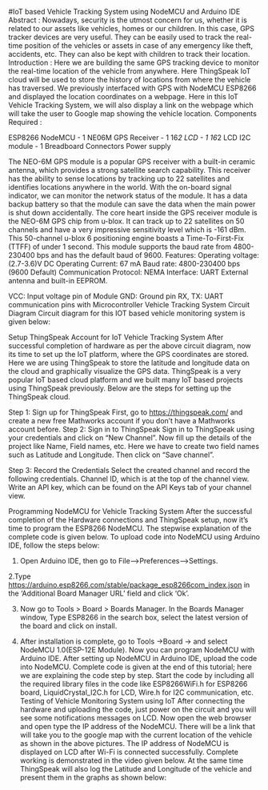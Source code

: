#IoT based Vehicle Tracking System using NodeMCU and Arduino IDE
Abstract :
Nowadays, security is the utmost concern for us, whether it is related to our assets like vehicles, homes or our children. In this case, GPS tracker devices are very useful. They can be easily used to track the real-time position of the vehicles or assets in case of any emergency like theft, accidents, etc. They can also be kept with children to track their location.
Introduction :
Here we are building the same GPS tracking device to monitor the real-time location of the vehicle from anywhere. Here ThingSpeak IoT cloud will be used to store the history of locations from where the vehicle has traversed. We previously interfaced with GPS with NodeMCU ESP8266 and displayed the location coordinates on a webpage. Here in this IoT Vehicle Tracking System, we will also display a link on the webpage which will take the user to Google map showing the vehicle location.
Components Required :

ESP8266 NodeMCU - 1
NE06M GPS Receiver - 1
16*2 LCD - 1
16*2 LCD I2C module - 1
Breadboard
Connectors
Power supply

 

The NEO-6M GPS module is a popular GPS receiver with a built-in ceramic antenna, which provides a strong satellite search capability. This receiver has the ability to sense locations by tracking up to 22 satellites and identifies locations anywhere in the world. With the on-board signal indicator, we can monitor the network status of the module. It has a data backup battery so that the module can save the data when the main power is shut down accidentally.
The core heart inside the GPS receiver module is the NEO-6M GPS chip from u-blox. It can track up to 22 satellites on 50 channels and have a very impressive sensitivity level which is -161 dBm. This 50-channel u-blox 6 positioning engine boasts a Time-To-First-Fix (TTFF) of under 1 second. This module supports the baud rate from 4800-230400 bps and has the default baud of 9600.
Features: 
Operating voltage: (2.7-3.6)V DC
Operating Current: 67 mA
Baud rate: 4800-230400 bps (9600 Default)
Communication Protocol: NEMA
Interface: UART
External antenna and built-in EEPROM.
 
VCC: Input voltage pin of Module
GND: Ground pin
RX, TX: UART communication pins with Microcontroller
Vehicle Tracking System Circuit Diagram
Circuit diagram for this IOT based vehicle monitoring system is given below:
 
Setup ThingSpeak Account for IoT Vehicle Tracking System
After successful completion of hardware as per the above circuit diagram, now its time to set up the IoT platform, where the GPS coordinates are stored. Here we are using ThingSpeak to store the latitude and longitude data on the cloud and graphically visualize the GPS data.
ThingSpeak is a very popular IoT based cloud platform and we built many IoT based projects using ThingSpeak previously. Below are the steps for setting up the ThingSpeak cloud.
 
Step 1: Sign up for ThingSpeak
First, go to https://thingspeak.com/ and create a new free Mathworks account if you don’t have a Mathworks account before.
Step 2: Sign in to ThingSpeak
Sign in to ThingSpeak using your credentials and click on “New Channel”. Now fill up the details of the project like Name, Field names, etc. Here we have to create two field names such as Latitude and Longitude. Then click on “Save channel”.


 




Step 3: Record the Credentials
Select the created channel and record the following credentials.
Channel ID, which is at the top of the channel view.
Write an API key, which can be found on the API Keys tab of your channel view.
 


Programming NodeMCU for Vehicle Tracking System
After the successful completion of the Hardware connections and ThingSpeak setup, now it’s time to program the ESP8266 NodeMCU. The stepwise explanation of the complete code is given below.
To upload code into NodeMCU using Arduino IDE, follow the steps below:
1. Open Arduino IDE, then go to File–>Preferences–>Settings.
 
2.Type https://arduino.esp8266.com/stable/package_esp8266com_index.json in the ‘Additional Board Manager URL’ field and click ‘Ok’.
 


3. Now go to Tools > Board > Boards Manager. In the Boards Manager window, Type ESP8266 in the search box, select the latest version of the board and click on install.

 
4. After installation is complete, go to Tools ->Board -> and select NodeMCU 1.0(ESP-12E Module). Now you can program NodeMCU with Arduino IDE.
After setting up NodeMCU in Arduino IDE, upload the code into NodeMCU. Complete code is given at the end of this tutorial; here we are explaining the code step by step.
Start the code by including all the required library files in the code like ESP8266WiFi.h for ESP8266 board, LiquidCrystal_I2C.h for LCD, Wire.h for I2C communication, etc.
Testing of Vehicle Monitoring System using IoT
After connecting the hardware and uploading the code, just power on the circuit and you will see some notifications messages on LCD. Now open the web browser and open type the IP address of the NodeMCU. There will be a link that will take you to the google map with the current location of the vehicle as shown in the above pictures. The IP address of NodeMCU is displayed on LCD after Wi-Fi is connected successfully. Complete working is demonstrated in the video given below.
At the same time ThingSpeak will also log the Latitude and Longitude of the vehicle and present them in the graphs as shown below:

 	



